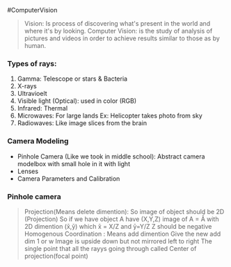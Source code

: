 #ComputerVision 
>Vision: Is process of discovering what's present in the world and where it's by looking.
>Computer Vision: is the study of analysis of pictures and videos in order to achieve results similar to those as by human.

### Types of rays:
1. Gamma: Telescope or stars & Bacteria
2. X-rays
3. Ultravioelt
4. Visible light (Optical): used in color (RGB)
5. Infrared: Thermal
6.  Microwaves: For large lands Ex: Helicopter takes photo from sky
7. Radiowaves: Like image slices from the brain

### Camera Modeling
- Pinhole Camera (Like we took in middle school):
    Abstract camera modelbox with small hole in it with light
- Lenses
- Camera Parameters and Calibration

### Pinhole camera
>Projection(Means delete dimention):
    So image of object should be 2D (Projection)
    So if we have object A have (X,Y,Z) 
    image of A = Ấ with 2D dimention (x̄,ȳ) which x̄ = X/Z and ȳ=Y/Z
    Z should be negative
>Homogenous Coordination : 
    Means add dimention
    Give the new add dim 1 or w
Image is upside down but not mirrored left to right
The single point that all the rayys going through called Center of projection(focal point)


